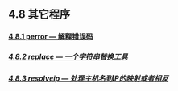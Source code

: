 ## 4.8 其它程序

#### [4.8.1 perror — 解释错误码](./04.08.01_perror_Explain_Error_Codes.md)
##### [4.8.2 replace — 一个字符串替换工具](./04.08.02_replace_A_String-Replacement_Utility.md)
##### [4.8.3 resolveip — 处理主机名到IP的映射或者相反](./04.08.03_resolveip_Resolve_Host_name_to_IP_Address_or_Vice_Versa.md)